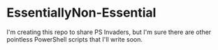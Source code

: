 # EssentiallyNon-Essential
I'm creating this repo to share PS Invaders, but I'm sure there are other pointless PowerShell scripts that I'll write soon.
